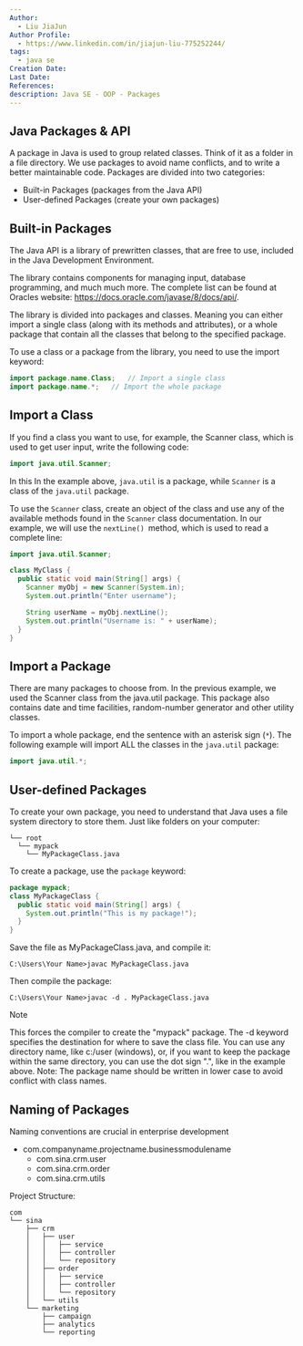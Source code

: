 ```yaml
---
Author:
  - Liu JiaJun
Author Profile:
  - https://www.linkedin.com/in/jiajun-liu-775252244/
tags: 
  - java se
Creation Date: 
Last Date: 
References: 
description: Java SE - OOP - Packages
---
```


## Java Packages & API
A package in Java is used to group related classes. Think of it as a folder in a file directory. We use packages to avoid name conflicts, and to write a better maintainable code. Packages are divided into two categories:
- Built-in Packages (packages from the Java API)
- User-defined Packages (create your own packages)

## Built-in Packages
The Java API is a library of prewritten classes, that are free to use, included in the Java Development Environment.


The library contains components for managing input, database programming, and much much more. The complete list can be found at Oracles website: https://docs.oracle.com/javase/8/docs/api/.


The library is divided into packages and classes. Meaning you can either import a single class (along with its methods and attributes), or a whole package that contain all the classes that belong to the specified package.


To use a class or a package from the library, you need to use the import keyword:
```java
import package.name.Class;   // Import a single class
import package.name.*;   // Import the whole package
```

## Import a Class
If you find a class you want to use, for example, the Scanner class, which is used to get user input, write the following code:
```java
import java.util.Scanner;
```
In this In the example above, `java.util` is a package, while `Scanner` is a class of the `java.util` package.

To use the `Scanner` class, create an object of the class and use any of the available methods found in the `Scanner` class documentation. In our example, we will use the `nextLine() `method, which is used to read a complete line:
```java
import java.util.Scanner;

class MyClass {
  public static void main(String[] args) {
    Scanner myObj = new Scanner(System.in);
    System.out.println("Enter username");

    String userName = myObj.nextLine();
    System.out.println("Username is: " + userName);
  }
}
```

## Import a Package
There are many packages to choose from. In the previous example, we used the Scanner class from the java.util package. This package also contains date and time facilities, random-number generator and other utility classes.

To import a whole package, end the sentence with an asterisk sign (`*`). The following example will import ALL the classes in the `java.util` package:

```java
import java.util.*;
```

## User-defined Packages
To create your own package, you need to understand that Java uses a file system directory to store them. Just like folders on your computer:

```
└── root
  └── mypack
    └── MyPackageClass.java
```

To create a package, use the `package` keyword:

```java MyPackageClass.java
package mypack;
class MyPackageClass {
  public static void main(String[] args) {
    System.out.println("This is my package!");
  }
}
```
Save the file as MyPackageClass.java, and compile it:

```
C:\Users\Your Name>javac MyPackageClass.java
```

Then compile the package:
```
C:\Users\Your Name>javac -d . MyPackageClass.java
```

>[!NOTE] 
> This forces the compiler to create the "mypack" package.
> The -d keyword specifies the destination for where to save the class file. You can use any directory name, like c:/user (windows), or, if you want to keep the package within the same directory, you can use the dot sign ".", like in the example above.
>Note: The package name should be written in lower case to avoid conflict with class names.


## Naming of Packages
Naming conventions are crucial in enterprise development
- com.companyname.projectname.businessmodulename
  - com.sina.crm.user
  - com.sina.crm.order
  - com.sina.crm.utils
  
Project Structure:
```
com
└── sina
    ├── crm
    │   ├── user
    │   │   ├── service
    │   │   ├── controller
    │   │   └── repository
    │   ├── order
    │   │   ├── service
    │   │   ├── controller
    │   │   └── repository
    │   └── utils
    └── marketing
        ├── campaign
        ├── analytics
        └── reporting
```
